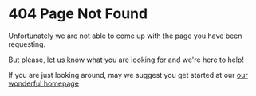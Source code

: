 # 404 Page Not Found

Unfortunately we are not able to come up with the page you have 
been requesting.

But please, [let us know what you are looking for](mailto:hello@authpass.app) and we're 
here to help!


If you are just looking around, may we suggest you get started 
at our [our wonderful homepage](/)
